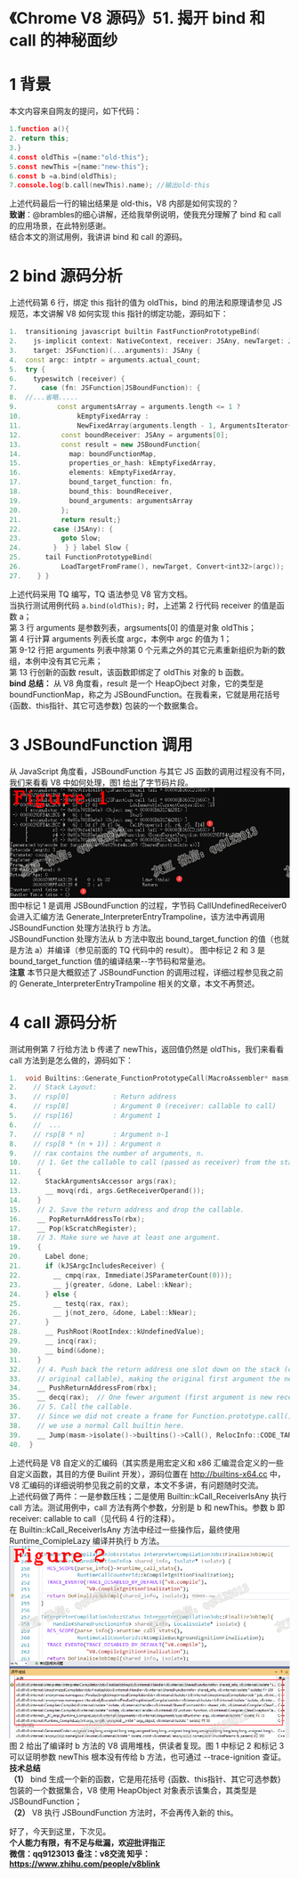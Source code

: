 # 《Chrome V8 源码》51. 揭开 bind 和 call 的神秘面纱
# 1 背景   
本文内容来自网友的提问，如下代码：  
```c++
1.function a(){
2. return this;
3.}
4.const oldThis ={name:"old-this"};
5.const newThis ={name:"new-this"};
6.const b =a.bind(oldThis); 
7.console.log(b.call(newThis).name); //输出old-this
```   
上述代码最后一行的输出结果是 old-this，V8 内部是如何实现的？    
**致谢**：@brambles的细心讲解，还给我举例说明，使我充分理解了 bind 和 call 的应用场景，在此特别感谢。  
结合本文的测试用例，我讲讲 bind 和 call 的源码。  
# 2 bind 源码分析  
上述代码第 6 行，绑定 this 指针的值为 oldThis，bind 的用法和原理请参见 JS 规范，本文讲解 V8 如何实现 this 指针的绑定功能，源码如下：  
```c++
1.  transitioning javascript builtin FastFunctionPrototypeBind(
2.    js-implicit context: NativeContext, receiver: JSAny, newTarget: JSAny,
3.    target: JSFunction)(...arguments): JSAny {
4.  const argc: intptr = arguments.actual_count;
5.  try {
6.    typeswitch (receiver) {
7.      case (fn: JSFunction|JSBoundFunction): {
8.  //...省略.....
9.          const argumentsArray = arguments.length <= 1 ?
10.              kEmptyFixedArray :
11.              NewFixedArray(arguments.length - 1, ArgumentsIterator{arguments, current: 1});
12.          const boundReceiver: JSAny = arguments[0];
13.          const result = new JSBoundFunction{
14.            map: boundFunctionMap,
15.            properties_or_hash: kEmptyFixedArray,
16.            elements: kEmptyFixedArray,
17.            bound_target_function: fn,
18.            bound_this: boundReceiver,
19.            bound_arguments: argumentsArray
20.          };
21.          return result;}
22.        case (JSAny): {
23.          goto Slow;
24.        }  } } label Slow {
25.      tail FunctionPrototypeBind(
26.          LoadTargetFromFrame(), newTarget, Convert<int32>(argc));
27.    } }
```    
上述代码采用 TQ 编写，TQ 语法参见 V8 官方文档。  
当执行测试用例代码 `a.bind(oldThis);` 时，上述第 2 行代码 receiver 的值是函数 a；  
第 3 行 arguments 是参数列表，argsuments[0] 的值是对象 oldThis；  
第 4 行计算 arguments 列表长度 argc，本例中 argc 的值为 1；  
第 9-12 行把 arguments 列表中除第 0 个元素之外的其它元素重新组织为新的数组，本例中没有其它元素；  
第 13 行创新的函数 result，该函数即绑定了 oldThis 对象的 b 函数。   
**bind 总结：** 从 V8 角度看，result 是一个 HeapOjbect 对象，它的类型是 boundFunctionMap，称之为 JSBoundFunction。在我看来，它就是用花括号 {函数、this指针、其它可选参数} 包装的一个数据集合。      
# 3 JSBoundFunction 调用  
从 JavaScript 角度看，JSBoundFunction 与其它 JS 函数的调用过程没有不同，我们来看看 V8 中如何处理，图1 给出了字节码片段。  
![avatar](f1.png)    
图中标记 1 是调用 JSBoundFunction 的过程，字节码 CallUndefinedReceiver0 会进入汇编方法 Generate_InterpreterEntryTrampoline，该方法中再调用 JSBoundFunction 处理方法执行 b 方法。  
JSBoundFunction 处理方法从 b 方法中取出 bound_target_function 的值（也就是方法 a）并编译（参见前面的 TQ 代码中的 result）。
图中标记 2 和 3 是 bound_target_function 值的编译结果--字节码和常量池。    
**注意** 本节只是大概叙述了 JSBoundFunction 的调用过程，详细过程参见我之前的 Generate_InterpreterEntryTrampoline 相关的文章，本文不再赘述。    
# 4 call 源码分析  
测试用例第 7 行给方法 b 传递了 newThis，返回值仍然是 oldThis，我们来看看 call 方法到是怎么做的，源码如下： 
```c++
1.  void Builtins::Generate_FunctionPrototypeCall(MacroAssembler* masm) {
2.    // Stack Layout:
3.    // rsp[0]           : Return address
4.    // rsp[8]           : Argument 0 (receiver: callable to call)
5.    // rsp[16]          : Argument 1
6.    //  ...
7.    // rsp[8 * n]       : Argument n-1
8.    // rsp[8 * (n + 1)] : Argument n
9.    // rax contains the number of arguments, n.
10.    // 1. Get the callable to call (passed as receiver) from the stack.
11.    {
12.      StackArgumentsAccessor args(rax);
13.      __ movq(rdi, args.GetReceiverOperand());
14.    }
15.    // 2. Save the return address and drop the callable.
16.    __ PopReturnAddressTo(rbx);
17.    __ Pop(kScratchRegister);
18.    // 3. Make sure we have at least one argument.
19.    {
20.      Label done;
21.      if (kJSArgcIncludesReceiver) {
22.        __ cmpq(rax, Immediate(JSParameterCount(0)));
23.        __ j(greater, &done, Label::kNear);
24.      } else {
25.        __ testq(rax, rax);
26.        __ j(not_zero, &done, Label::kNear);
27.      }
28.      __ PushRoot(RootIndex::kUndefinedValue);
29.      __ incq(rax);
30.      __ bind(&done);
31.    }
32.    // 4. Push back the return address one slot down on the stack (overwriting the
33.    // original callable), making the original first argument the new receiver.
34.    __ PushReturnAddressFrom(rbx);
35.    __ decq(rax);  // One fewer argument (first argument is new receiver).
36.    // 5. Call the callable.
37.    // Since we did not create a frame for Function.prototype.call() yet,
38.    // we use a normal Call builtin here.
39.    __ Jump(masm->isolate()->builtins()->Call(), RelocInfo::CODE_TARGET);
40.  }
```   
上述代码是 V8 自定义的汇编码（其实质是用宏定义和 x86 汇编混合定义的一些自定义函数，其目的方便 Builint 开发），源码位置在 http://builtins-x64.cc 中，V8 汇编码的详细说明参见我之前的文章，本文不多讲，有问题随时交流。    
上述代码做了两件：一是参数压栈；二是使用 Builtin::kCall_ReceiverIsAny 执行 call 方法。测试用例中，call 方法有两个参数，分别是 b 和 newThis。参数 b 即 receiver: callable to call（见代码 4 行的注释）。  
在 Builtin::kCall_ReceiverIsAny 方法中经过一些操作后，最终使用 Runtime_ComipleLazy 编译并执行 b 方法。  
![avatar](f2.png)  
图 2 给出了编译时 b 方法的 V8 调用堆栈，供读者复现。图 1 中标记 2 和标记 3 可以证明参数 newThis 根本没有传给 b 方法，也可通过 --trace-ignition 查证。   
**技术总结**  
**（1）** bind 生成一个新的函数，它是用花括号 {函数、this指针、其它可选参数} 包装的一个数据集合，V8 使用 HeapObject 对象表示该集合，其类型是 JSBoundFunction；   
**（2）** V8 执行 JSBoundFunction 方法时，不会再传入新的 this。    

好了，今天到这里，下次见。    
**个人能力有限，有不足与纰漏，欢迎批评指正**  
**微信：qq9123013  备注：v8交流    知乎：https://www.zhihu.com/people/v8blink**  




  
  


